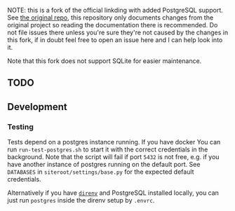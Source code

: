 NOTE: this is a fork of the official linkding with added PostgreSQL support. See [the original
repo](https://github.com/sissbruecker/linkding), this repository only documents changes from
the original project so reading the documentation there is recommended. Do not file issues there
unless you're sure they're not caused by the changes in this fork, if in doubt feel free to open an
issue here and I can help look into it.

Note that this fork does not support SQLite for easier maintenance.

##  TODO

##  Development

###  Testing

Tests depend on a postgres instance running. If you have docker You can run `run-test-postgres.sh`
to start it with the correct credentials in the background. Note that the script will fail if port
`5432` is not free, e.g. if you have another instance of postgres running on the default port. See
`DATABASES` in `siteroot/settings/base.py` for the expected default credentials.

Alternatively if you have [`direnv`](https://github.com/direnv/direnv) and PostgreSQL installed
locally, you can just run `postgres` inside the direnv setup by `.envrc`.
